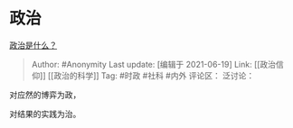 # 政治
[政治是什么？](https://www.zhihu.com/question/21153031/answer/1377857626)

> Author: #Anonymity
> Last update: [编辑于 2021-06-19]
> Link: [[政治信仰]] [[政治的科学]]
> Tag: #时政 #社科 #内外
> 评论区：
> 泛讨论：

对应然的博弈为政，

对结果的实践为治。
